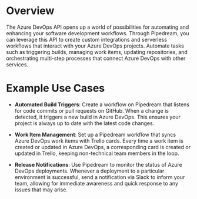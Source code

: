 # Overview

The Azure DevOps API opens up a world of possibilities for automating and enhancing your software development workflows. Through Pipedream, you can leverage this API to create custom integrations and serverless workflows that interact with your Azure DevOps projects. Automate tasks such as triggering builds, managing work items, updating repositories, and orchestrating multi-step processes that connect Azure DevOps with other services.

# Example Use Cases

- **Automated Build Triggers**: Create a workflow on Pipedream that listens for code commits or pull requests on GitHub. When a change is detected, it triggers a new build in Azure DevOps. This ensures your project is always up to date with the latest code changes.

- **Work Item Management**: Set up a Pipedream workflow that syncs Azure DevOps work items with Trello cards. Every time a work item is created or updated in Azure DevOps, a corresponding card is created or updated in Trello, keeping non-technical team members in the loop.

- **Release Notifications**: Use Pipedream to monitor the status of Azure DevOps deployments. Whenever a deployment to a particular environment is successful, send a notification via Slack to inform your team, allowing for immediate awareness and quick response to any issues that may arise.
